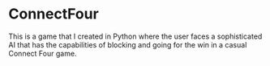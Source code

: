 # ConnectFour
This is a game that I created in Python where the user faces a sophisticated AI that has the capabilities of blocking and going for the win in a casual Connect Four game.
